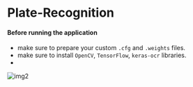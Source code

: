 # Plate-Recognition

#### Before running the application
* make sure to prepare your custom `.cfg` and `.weights` files.
* make sure to install `OpenCV`, `TensorFlow`, `keras-ocr` libraries.
* 
![img2](https://github.com/serkan-y38/Plate-Recognition/assets/96957200/ee4b543c-e622-49f8-a1b3-a3afea6513be)
